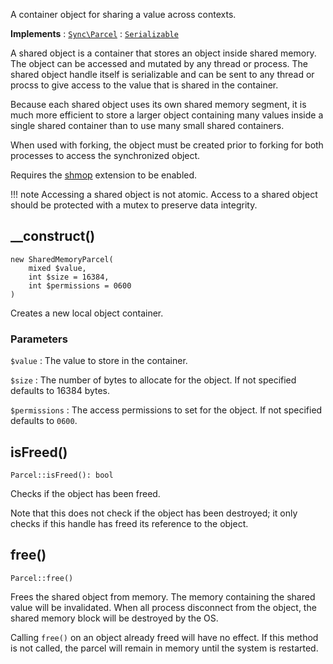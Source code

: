 A container object for sharing a value across contexts.

**Implements**
:   [`Sync\Parcel`](Sync.Parcel.md)
:   [`Serializable`](http://php.net/Serializable)

A shared object is a container that stores an object inside shared memory. The object can be accessed and mutated by any thread or process. The shared object handle itself is serializable and can be sent to any thread or procss to give access to the value that is shared in the container.

Because each shared object uses its own shared memory segment, it is much more efficient to store a larger object containing many values inside a single shared container than to use many small shared containers.

When used with forking, the object must be created prior to forking for both processes to access the synchronized object.

Requires the [shmop](http://php.net/manual/en/book.shmop.php) extension to be enabled.

!!! note
    Accessing a shared object is not atomic. Access to a shared object should be protected with a mutex to preserve data integrity.


## __construct()

    new SharedMemoryParcel(
        mixed $value,
        int $size = 16384,
        int $permissions = 0600
    )

Creates a new local object container.

### Parameters
`$value`
:   The value to store in the container.

`$size`
:   The number of bytes to allocate for the object. If not specified defaults to 16384 bytes.

`$permissions`
:   The access permissions to set for the object. If not specified defaults to `0600`.


## isFreed()

    Parcel::isFreed(): bool

Checks if the object has been freed.

Note that this does not check if the object has been destroyed; it only checks if this handle has freed its reference to the object.


## free()

    Parcel::free()

Frees the shared object from memory. The memory containing the shared value will be invalidated. When all process disconnect from the object, the shared memory block will be destroyed by the OS.

Calling `free()` on an object already freed will have no effect. If this method is not called, the parcel will remain in memory until the system is restarted.
